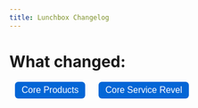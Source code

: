 ```yaml
---
title: Lunchbox Changelog
---
```


<h1>What changed:</h1>

<div class="tab-buttons">
  <button onclick="showTab('core-products')">Core Products</button>
  <button onclick="showTab('core-service-revel')">Core Service Revel</button>
</div>

<div id="core-products" class="tab">
{% include_relative changelogs/core-products.md %}
</div>

<div id="core-service-revel" class="tab">
{% include_relative changelogs/core-service-revel.md %}
</div>

<script>
function showTab(id) {
  document.querySelectorAll('.tab').forEach(t => t.style.display = 'none');
  document.getElementById(id).style.display = 'block';
}
// Optional: Set default tab on load
window.onload = () => showTab('core-products');
</script>

<style>
.tab { display: none; }
.tab-buttons button {
  margin: 0 10px;
  padding: 6px 12px;
  font-size: 16px;
  border-radius: 6px;
  border: none;
  background: #0366d6;
  color: white;
  cursor: pointer;
}
.tab-buttons button:hover {
  background: #024ea2;
}
</style>
